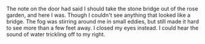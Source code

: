 The note on the door had said I should take the stone bridge out of the rose garden, and here I was. Though I couldn't see anything that looked like a bridge. The fog was stirring around me in small eddies, but still made it hard to see more than a few feet away. I closed my eyes instead. I could hear the sound of water trickling off to my right. 